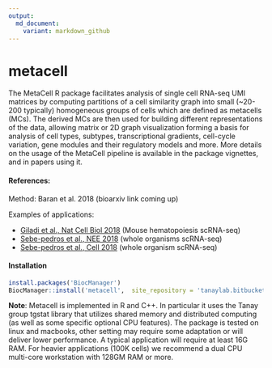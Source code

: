 ```yaml
---
output:
  md_document:
    variant: markdown_github
---
```




# metacell

The MetaCell R package facilitates analysis of single cell RNA-seq UMI matrices 
by computing partitions of a cell similarity graph into small (~20-200 typically) homogeneous groups of cells which are defined as metacells (MCs). The derived MCs are then used for building different representations of the data, allowing matrix or 2D graph visualization forming a basis for analysis of cell types, subtypes, transcriptional gradients, cell-cycle variation, gene modules and their regulatory models and more. More details on the usage of the MetaCell pipeline is available in the package vignettes, and in papers using it.

#### References:

Method: Baran et al. 2018 (bioarxiv link coming up)

Examples of applications:

* [Giladi et al., Nat Cell Biol 2018](http://www.nature.com/articles/s41556-018-0121-4) (Mouse hematopoiesis scRNA-seq)
* [Sebe-pedros et al., NEE 2018](https://www.nature.com/articles/s41559-018-0575-6) (whole organisms scRNA-seq)
* [Sebe-pedros et al., Cell 2018](https://www.cell.com/cell/abstract/S0092-8674(18)30596-8) (whole organism scRNA-seq)

#### Installation


```r
install.packages('BiocManager') 
BiocManager::install('metacell',  site_repository = 'tanaylab.bitbucket.io/repo')
```

**Note**: Metacell is implemented in R and C++. In particular it uses the Tanay group tgstat library that utilizes shared memory and distributed computing (as well as some specific optional CPU features). The package is tested on linux and macbooks, other setting may require some adaptation or will deliver lower performance. A typical application will require at least 16G RAM. 
For heavier applications (100K cells) we recommend a dual CPU multi-core workstation with 128GM RAM or more.
